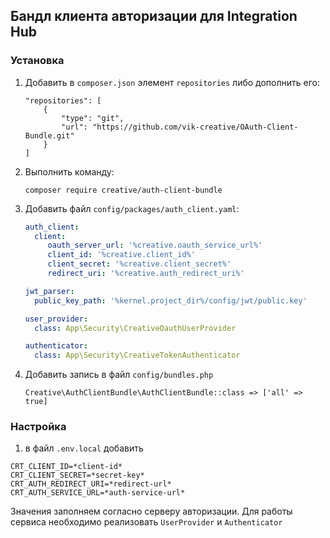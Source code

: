 Бандл клиента авторизации для Integration Hub
-
### Установка

1. Добавить в `composer.json` элемент `repositories` либо дополнить его:
    ```
    "repositories": [
        {
            "type": "git",
            "url": "https://github.com/vik-creative/OAuth-Client-Bundle.git"
        }
    ]
    ```
2. Выполнить команду:
    ```
    composer require creative/auth-client-bundle
    ```

3. Добавить файл `config/packages/auth_client.yaml`:
    ```yaml
    auth_client:
      client:
         oauth_server_url: '%creative.oauth_service_url%'
         client_id: '%creative.client_id%'
         client_secret: '%creative.client_secret%'
         redirect_uri: '%creative.auth_redirect_uri%'

   jwt_parser:
      public_key_path: '%kernel.project_dir%/config/jwt/public.key'

   user_provider:
      class: App\Security\CreativeOauthUserProvider

   authenticator:
      class: App\Security\CreativeTokenAuthenticator
    ```

4. Добавить запись в файл `config/bundles.php`
    ```
   Creative\AuthClientBundle\AuthClientBundle::class => ['all' => true]
   ```

### Настройка 
1. в файл `.env.local` добавить 
````
CRT_CLIENT_ID=*client-id*
CRT_CLIENT_SECRET=*secret-key*
CRT_AUTH_REDIRECT_URI=*redirect-url*
CRT_AUTH_SERVICE_URL=*auth-service-url*
````
Значения заполняем согласно серверу авторизации.
Для работы сервиса необходимо реализовать `UserProvider` и `Authenticator`
